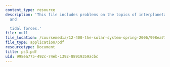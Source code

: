 ```yaml
---
content_type: resource
description: 'This file includes problems on the topics of interplanetary Olympics,
  and

  tidal forces.'
file: null
file_location: /coursemedia/12-400-the-solar-system-spring-2006/998ea775492c74eb139288919359acbc_ps3.pdf
file_type: application/pdf
resourcetype: Document
title: ps3.pdf
uid: 998ea775-492c-74eb-1392-88919359acbc
---
```

